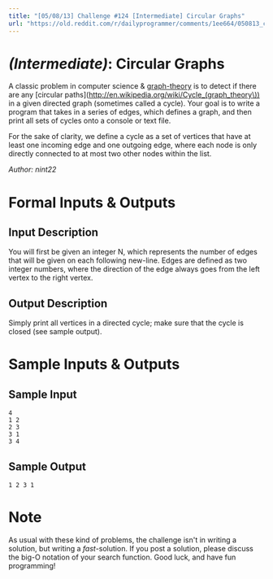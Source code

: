```yaml
---
title: "[05/08/13] Challenge #124 [Intermediate] Circular Graphs"
url: "https://old.reddit.com/r/dailyprogrammer/comments/1ee664/050813_challenge_124_intermediate_circular_graphs/"
---
```


# [](#IntermediateIcon) *(Intermediate)*: Circular Graphs

A classic problem in computer science & [graph-theory](http://en.wikipedia.org/wiki/Graph_theory) is to detect if there are any [circular paths](http://en.wikipedia.org/wiki/Cycle_(graph_theory\)) in a given directed graph (sometimes called a cycle). Your goal is to write a program that takes in a series of edges, which defines a graph, and then print all sets of cycles onto a console or text file.

For the sake of clarity, we define a cycle as a set of vertices that have at least one incoming edge and one outgoing edge, where each node is only directly connected to at most two other nodes within the list.

*Author: nint22*

# Formal Inputs & Outputs
## Input Description

You will first be given an integer N, which represents the number of edges that will be given on each following new-line. Edges are defined as two integer numbers, where the direction of the edge always goes from the left vertex to the right vertex.

## Output Description

Simply print all vertices in a directed cycle; make sure that the cycle is closed (see sample output).

# Sample Inputs & Outputs
## Sample Input

    4
    1 2
    2 3
    3 1
    3 4

## Sample Output

    1 2 3 1

# Note

As usual with these kind of problems, the challenge isn't in writing a solution, but writing a *fast*-solution. If you post a solution, please discuss the big-O notation of your search function. Good luck, and have fun programming!